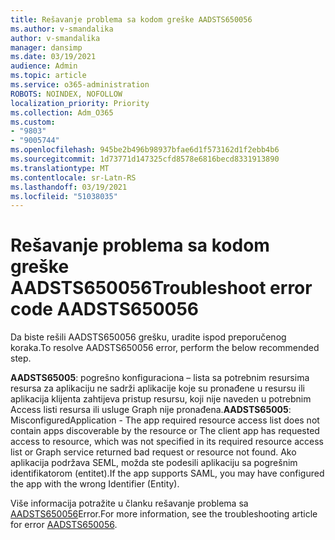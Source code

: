 ```yaml
---
title: Rešavanje problema sa kodom greške AADSTS650056
ms.author: v-smandalika
author: v-smandalika
manager: dansimp
ms.date: 03/19/2021
audience: Admin
ms.topic: article
ms.service: o365-administration
ROBOTS: NOINDEX, NOFOLLOW
localization_priority: Priority
ms.collection: Adm_O365
ms.custom:
- "9803"
- "9005744"
ms.openlocfilehash: 945be2b496b98937bfae6d1f573162d1f2ebb4b6
ms.sourcegitcommit: 1d73771d147325cfd8578e6816becd8331913890
ms.translationtype: MT
ms.contentlocale: sr-Latn-RS
ms.lasthandoff: 03/19/2021
ms.locfileid: "51038035"
---
```

# <a name="troubleshoot-error-code-aadsts650056"></a><span data-ttu-id="b617a-102">Rešavanje problema sa kodom greške AADSTS650056</span><span class="sxs-lookup"><span data-stu-id="b617a-102">Troubleshoot error code AADSTS650056</span></span>

<span data-ttu-id="b617a-103">Da biste rešili AADSTS650056 grešku, uradite ispod preporučenog koraka.</span><span class="sxs-lookup"><span data-stu-id="b617a-103">To resolve AADSTS650056 error, perform the below recommended step.</span></span>

<span data-ttu-id="b617a-104">**AADSTS65005**: pogrešno konfiguraciona – lista sa potrebnim resursima resursa za aplikaciju ne sadrži aplikacije koje su pronađene u resursu ili aplikacija klijenta zahtijeva pristup resursu, koji nije naveden u potrebnim Access listi resursa ili usluge Graph nije pronađena.</span><span class="sxs-lookup"><span data-stu-id="b617a-104">**AADSTS65005**: MisconfiguredApplication - The app required resource access list does not contain apps discoverable by the resource or The client app has requested access to resource, which was not specified in its required resource access list or Graph service returned bad request or resource not found.</span></span> <span data-ttu-id="b617a-105">Ako aplikacija podržava SEML, možda ste podesili aplikaciju sa pogrešnim identifikatorom (entitet).</span><span class="sxs-lookup"><span data-stu-id="b617a-105">If the app supports SAML, you may have configured the app with the wrong Identifier (Entity).</span></span>

<span data-ttu-id="b617a-106">Više informacija potražite u članku rešavanje problema sa [AADSTS650056](https://docs.microsoft.com/troubleshoot/azure/active-directory/error-code-aadsts650056-misconfigured-app)Error.</span><span class="sxs-lookup"><span data-stu-id="b617a-106">For more information, see the troubleshooting article for error [AADSTS650056](https://docs.microsoft.com/troubleshoot/azure/active-directory/error-code-aadsts650056-misconfigured-app).</span></span>

